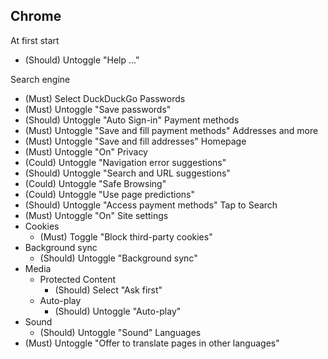 ## Chrome

At first start
- (Should) Untoggle "Help ..."

Search engine
- (Must) Select DuckDuckGo
Passwords
- (Must) Untoggle "Save passwords"
- (Should) Untoggle "Auto Sign-in"
Payment methods
- (Must) Untoggle "Save and fill payment methods"
Addresses and more
- (Must) Untoggle "Save and fill addresses"
Homepage
- (Must) Untoggle "On"
Privacy
- (Could) Untoggle "Navigation error suggestions"
- (Should) Untoggle "Search and URL suggestions"
- (Could) Untoggle "Safe Browsing"
- (Could) Untoggle "Use page predictions"
- (Should) Untoggle "Access payment methods"
Tap to Search
- (Must) Untoggle "On"
Site settings
- Cookies
  - (Must) Toggle "Block third-party cookies"
- Background sync
  - (Should) Untoggle "Background sync"
- Media
  - Protected Content
    - (Should) Select "Ask first"
  - Auto-play
    - (Should) Untoggle "Auto-play"
- Sound
  - (Should) Untoggle "Sound"
Languages
- (Must) Untoggle "Offer to translate pages in other languages"
